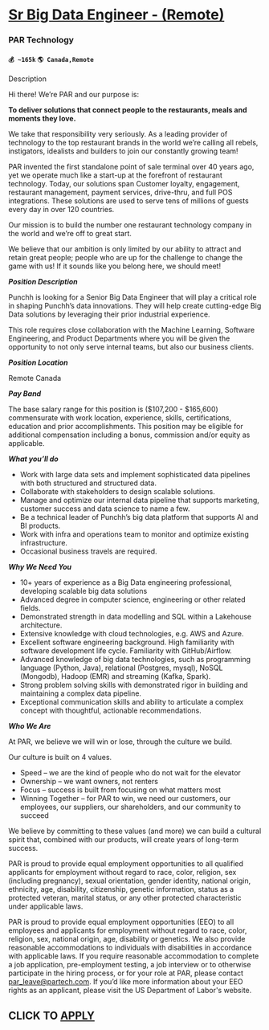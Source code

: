 # [Sr Big Data Engineer - (Remote)](https://www.remotewlb.com/apply/sr-big-data-engineer-remote-72684)  
### PAR Technology  
#### `💰 ~165k` `🌎 Canada,Remote`  

Description

Hi there! We’re PAR and our purpose is:

**To deliver solutions that connect people to the restaurants, meals and moments they love.**

We take that responsibility very seriously. As a leading provider of technology to the top restaurant brands in the world we’re calling all rebels, instigators, idealists and builders to join our constantly growing team!

PAR invented the first standalone point of sale terminal over 40 years ago, yet we operate much like a start-up at the forefront of restaurant technology. Today, our solutions span Customer loyalty, engagement, restaurant management, payment services, drive-thru, and full POS integrations. These solutions are used to serve tens of millions of guests every day in over 120 countries.

Our mission is to build the number one restaurant technology company in the world and we’re off to great start.

We believe that our ambition is only limited by our ability to attract and retain great people; people who are up for the challenge to change the game with us! If it sounds like you belong here, we should meet!

**_Position Description_**

Punchh is looking for a Senior Big Data Engineer that will play a critical role in shaping Punchh’s data innovations. They will help create cutting-edge Big Data solutions by leveraging their prior industrial experience.

This role requires close collaboration with the Machine Learning, Software Engineering, and Product Departments where you will be given the opportunity to not only serve internal teams, but also our business clients.

**_Position Location_**

Remote Canada

**_Pay Band_**

The base salary range for this position is ($107,200 - $165,600) commensurate with work location, experience, skills, certifications, education and prior accomplishments. This position may be eligible for additional compensation including a bonus, commission and/or equity as applicable.

**_What you’ll do_**

  * Work with large data sets and implement sophisticated data pipelines with both structured and structured data.
  * Collaborate with stakeholders to design scalable solutions.
  * Manage and optimize our internal data pipeline that supports marketing, customer success and data science to name a few.
  * Be a technical leader of Punchh’s big data platform that supports AI and BI products.
  * Work with infra and operations team to monitor and optimize existing infrastructure.
  * Occasional business travels are required.

**_Why We Need You_**

  * 10+ years of experience as a Big Data engineering professional, developing scalable big data solutions
  * Advanced degree in computer science, engineering or other related fields.
  * Demonstrated strength in data modelling and SQL within a Lakehouse architecture.
  * Extensive knowledge with cloud technologies, e.g. AWS and Azure.
  * Excellent software engineering background. High familiarity with software development life cycle. Familiarity with GitHub/Airflow.
  * Advanced knowledge of big data technologies, such as programming language (Python, Java), relational (Postgres, mysql), NoSQL (Mongodb), Hadoop (EMR) and streaming (Kafka, Spark).
  * Strong problem solving skills with demonstrated rigor in building and maintaining a complex data pipeline.
  * Exceptional communication skills and ability to articulate a complex concept with thoughtful, actionable recommendations.

**_Who We Are_**

At PAR, we believe we will win or lose, through the culture we build.

Our culture is built on 4 values.

  * Speed – we are the kind of people who do not wait for the elevator
  * Ownership – we want owners, not renters
  * Focus – success is built from focusing on what matters most
  * Winning Together – for PAR to win, we need our customers, our employees, our suppliers, our shareholders, and our community to succeed

We believe by committing to these values (and more) we can build a cultural spirit that, combined with our products, will create years of long-term success.

PAR is proud to provide equal employment opportunities to all qualified applicants for employment without regard to race, color, religion, sex (including pregnancy), sexual orientation, gender identity, national origin, ethnicity, age, disability, citizenship, genetic information, status as a protected veteran, marital status, or any other protected characteristic under applicable laws.

PAR is proud to provide equal employment opportunities (EEO) to all employees and applicants for employment without regard to race, color, religion, sex, national origin, age, disability or genetics. We also provide reasonable accommodations to individuals with disabilities in accordance with applicable laws. If you require reasonable accommodation to complete a job application, pre-employment testing, a job interview or to otherwise participate in the hiring process, or for your role at PAR, please contact par_leave@partech.com. If you’d like more information about your EEO rights as an applicant, please visit the US Department of Labor's website.

  
## CLICK TO [APPLY](https://www.remotewlb.com/apply/sr-big-data-engineer-remote-72684)

